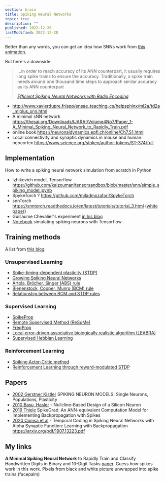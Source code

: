 ```yaml
---
section: brain
title: Spiking Neural Networks
topic: true
description: ""
published: 2022-12-20
lastModified: 2022-12-20
---
```


Better than any words, you can get an idea how SNNs work from [this animation](https://youtu.be/3JQ3hYko51Y?t=122).

But here's a downside:

>  ...in order to reach accuracy of its ANN counterpart, 
> it usually requires long spike trains to ensure the accuracy. 
> Traditionally, a spike train needs around one thousand time steps to approach similar accuracy as its ANN counterpart
>
> _[Efficient Spiking Neural Networks with Radix Encoding](https://arxiv.org/pdf/2105.06943.pdf)_

- http://www.xavierdupre.fr/app/ensae_teaching_cs/helpsphinx/ml2a/td2a_mlplus_snn.html
- A minimal sNN network https://thesai.org/Downloads/IJARAI/Volume4No7/Paper_1-A_Minimal_Spiking_Neural_Network_to_Rapidly_Train.pdf
- online book https://neuronaldynamics.epfl.ch/online/Ch7.S1.html
- Local connectivity and synaptic dynamics in mouse and human neocortex https://www.science.org/stoken/author-tokens/ST-374/full


## Implementation

How to write a spiking neural network simulation from scratch in Python

- Izhikevich model, Tensorflow https://github.com/kaizouman/tensorsandbox/blob/master/snn/simple_spiking_model.ipynb
- SpykeTorch ? https://github.com/miladmozafari/SpykeTorch
- snnTorch https://snntorch.readthedocs.io/en/latest/tutorials/tutorial_3.html ([white paper](https://arxiv.org/pdf/2109.12894.pdf))
- Guillaume Chevalier's experiment [in his blog](https://guillaume-chevalier.com/spiking-neural-network-snn-with-pytorch-where-backpropagation-engenders-stdp-hebbian-learning/)
- [Notebook](https://github.com/dacorvo/tensorsandbox/blob/master/snn/simple_spiking_model.ipynb) simulating spiking neurons with Tensorflow


## Training methods

A list from [this blog](https://cnvrg.io/spiking-neural-networks/)

### Unsupervised Learning

- [Spike-timing-dependent plasticity (STDP)](http://www.scholarpedia.org/article/Spike-timing_dependent_plasticity)
- [Growing Spiking Neural Networks](https://arxiv.org/pdf/1807.09374.pdf)
- [Artola, Bröcher, Singer (ABS) rule](https://www.sciencedirect.com/science/article/abs/pii/016622369390081V)
- [Bienenstock, Cooper, Munro (BCM) rule](http://www.scholarpedia.org/article/BCM_theory)
- [Relationship between BCM and STDP rules](http://www.izhikevich.org/publications/bcm.pdf)

### Supervised Learning

- [SpikeProp](https://www.researchgate.net/publication/221165220_SpikeProp_backpropagation_for_networks_of_spiking_neurons)
- [Remote Supervised Method (ReSuMe)](http://d1.cie.put.poznan.pl/pracownicy/prac_15/Publikacje/ReSuMe_FP_TechRep_2005a.pdf)
- [FreqProp](https://citeseerx.ist.psu.edu/viewdoc/download?doi=10.1.1.58.5637&rep=rep1&type=pdf)
- [Local error-driven associative biologically realistic algorithm (LEABRA)](https://en.wikipedia.org/wiki/Leabra)
- [Supervised Hebbian Learning](http://ecee.colorado.edu/~ecen4831/Demuth/Ch7_pres.pdf)

### Reinforcement Learning

- [Spiking Actor-Critic method](https://watermark.silverchair.com/neco.2008.08-07-593.pdf?token=AQECAHi208BE49Ooan9kkhW_Ercy7Dm3ZL_9Cf3qfKAc485ysgAAAq4wggKqBgkqhkiG9w0BBwagggKbMIIClwIBADCCApAGCSqGSIb3DQEHATAeBglghkgBZQMEAS4wEQQMZnhncbq_rDsCI1ZHAgEQgIICYfFxqPJsnp8NHlB4yh8tBi8fqpL9fWyKyXx3GAISccfVNJMZ09_99O-x6ifl4GshYEhVX2MVIaUW54zL3I_MPMpEO7anv5Q3BZUHIozYiSmCgDqbhfkPZOfypIq78Ttm6SPT1z92WWDfu72RMZ4dA94QeINMRrDl8smAMHJ-0uzb_S2ox5IGKbJk2wDlJTv9P-m8YSJoFI9LA1_hm6gbiA10j3ynDV4gBSAVKQcnwOa-UZtKdqAyAgXF6oOOT5HVXRdwfWUuhrClqnsJtBgWMWo9YUVXjjh-8D3f29V_-1SfyI7DgsaVMiV6kogmX5wPOCruPD3cQ-oLc3ZX-54JGRKFTAQ6gTAQAI6NKRHcuLCwbQoB_ePUP6XFM4_lWZhY75qwUF75riz9KYEOflMdTtf4nZBIRqG21PTq6BbaJdcmt_wBcoSYgQJ3FsTUwzU3wiFGBtOQiOSd-3nJyMWN_aONJYjd8opTIsLc5WHU_ORHbjnCCj9LvQlJANB4cWlOv4nbFK0xcpolYzkku9-VwAuIW9uFyspCp2xe8ubvr6TEjQOsOMjqG2BR9d3IKv20K3tkAqbctSLLEs-wqWaReHSZ5V_xpXgmu0ws6UQKeqqKxAEPQVHzi_l7wJS1ilwWhJ8_5T9JPoGHdoCdyWMKpQBWoEjDpDRxXZGRcX36WrojjNAneVMPEIbJeXvjNqowr1EzahGdmkUR3qXdgIgloTxr064gTFM_QYxgsgxID5SL-Qd_V2EXJqBa4aNc8L8oCm5Y0ulqbY5grrSr6mGbyoM1gVy9MPOs8-8s34yojLYiBQ)
- [Reinforcement Learning through reward-modulated STDP](https://florian.io/papers/2007_Florian_Modulated_STDP.pdf)


## Papers

- [2002 Gerstner Kistler](http://catdir.loc.gov/catdir/samples/cam031/2002067657.pdf) SPIKING NEURON MODELS: Single Neurons, Populations, Plasticity
- [2010 Basu, Hasler](https://0795f079-a-62cb3a1a-s-sites.googlegroups.com/site/arindambasu/writings/2010_J2.pdf) - Nullcline-Based Design of a Silicon Neuron
- [2019 Thiele](https://arxiv.org/pdf/1906.00851.pdf) SpikeGrad: An ANN-equivalent Computation Model for Implementing Backpropagation with Spikes
- [2020 Comsa et al](https://arxiv.org/abs/1907.13223) - Temporal Coding in Spiking Neural Networks with Alpha Synaptic Function: Learning with Backpropagation https://arxiv.org/pdf/1907.13223.pdf


## My links

**A Minimal Spiking Neural Network** to Rapidly Train and Classify Handwritten Digits in Binary and 10-Digit Tasks [paper](https://thesai.org/Downloads/IJARAI/Volume4No7/Paper_1-A_Minimal_Spiking_Neural_Network_to_Rapidly_Train.pdf). Guess how spikes work in this work. Pixels from black and white picture unwrapped into spike trains (facepalm)